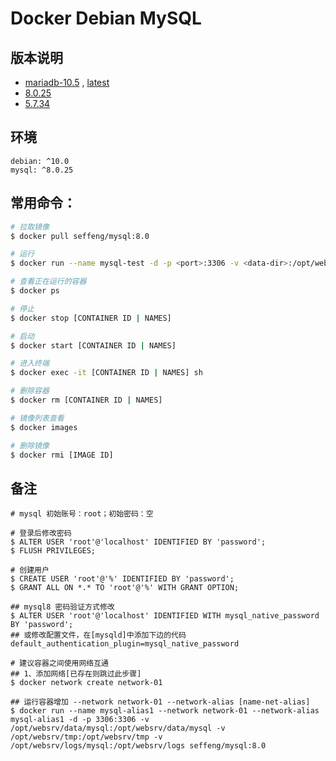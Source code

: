 # Docker Debian MySQL

## 版本说明

* [mariadb-10.5](https://github.com/seffeng/docker-mysql/tree/mariadb) , [latest](https://github.com/seffeng/docker-mysql/tree/mariadb)
* [8.0.25](https://github.com/seffeng/docker-mysql/tree/8.0)
* [5.7.34](https://github.com/seffeng/docker-mysql/tree/5.7)

## 环境

```
debian: ^10.0
mysql: ^8.0.25
```

## 常用命令：

```sh
# 拉取镜像
$ docker pull seffeng/mysql:8.0

# 运行
$ docker run --name mysql-test -d -p <port>:3306 -v <data-dir>:/opt/websrv/data/mysql -v <tmp-dir>:/opt/websrv/tmp -v <log-dir>:/opt/websrv/logs seffeng/mysql:8.0

# 查看正在运行的容器
$ docker ps

# 停止
$ docker stop [CONTAINER ID | NAMES]

# 启动
$ docker start [CONTAINER ID | NAMES]

# 进入终端
$ docker exec -it [CONTAINER ID | NAMES] sh

# 删除容器
$ docker rm [CONTAINER ID | NAMES]

# 镜像列表查看
$ docker images

# 删除镜像
$ docker rmi [IMAGE ID]
```

## 备注

```shell
# mysql 初始账号：root；初始密码：空

# 登录后修改密码
$ ALTER USER 'root'@'localhost' IDENTIFIED BY 'password';
$ FLUSH PRIVILEGES;

# 创建用户
$ CREATE USER 'root'@'%' IDENTIFIED BY 'password';
$ GRANT ALL ON *.* TO 'root'@'%' WITH GRANT OPTION;

## mysql8 密码验证方式修改
$ ALTER USER 'root'@'localhost' IDENTIFIED WITH mysql_native_password BY 'password';
## 或修改配置文件，在[mysqld]中添加下边的代码 
default_authentication_plugin=mysql_native_password
```
```shell
# 建议容器之间使用网络互通
## 1、添加网络[已存在则跳过此步骤]
$ docker network create network-01

## 运行容器增加 --network network-01 --network-alias [name-net-alias]
$ docker run --name mysql-alias1 --network network-01 --network-alias mysql-alias1 -d -p 3306:3306 -v /opt/websrv/data/mysql:/opt/websrv/data/mysql -v /opt/websrv/tmp:/opt/websrv/tmp -v /opt/websrv/logs/mysql:/opt/websrv/logs seffeng/mysql:8.0
```